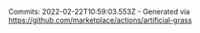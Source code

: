 Commits: 2022-02-22T10:59:03.553Z - Generated via https://github.com/marketplace/actions/artificial-grass
<br>
